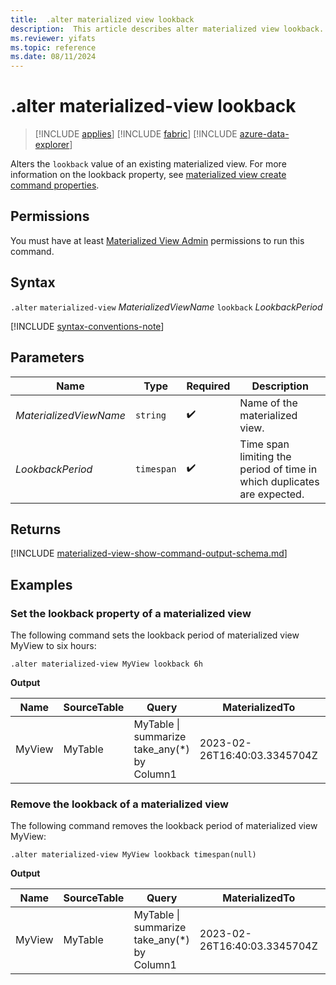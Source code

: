 ```yaml
---
title:  .alter materialized view lookback
description:  This article describes alter materialized view lookback.
ms.reviewer: yifats
ms.topic: reference
ms.date: 08/11/2024
---
```

# .alter materialized-view lookback

> [!INCLUDE [applies](../../includes/applies-to-version/applies.md)] [!INCLUDE [fabric](../../includes/applies-to-version/fabric.md)] [!INCLUDE [azure-data-explorer](../../includes/applies-to-version/azure-data-explorer.md)]

Alters the `lookback` value of an existing materialized view. For more information on the lookback property, see [materialized view create command properties](materialized-view-create.md#supported-properties).

## Permissions

You must have at least [Materialized View Admin](../../access-control/role-based-access-control.md) permissions to run this command.

## Syntax

`.alter` `materialized-view` *MaterializedViewName* `lookback` *LookbackPeriod*

[!INCLUDE [syntax-conventions-note](../../includes/syntax-conventions-note.md)]

## Parameters

| Name                   | Type     | Required | Description                                                                   |
|------------------------|----------|----------|-------------------------------------------------------------------------------|
| *MaterializedViewName* | `string` |  :heavy_check_mark:  | Name of the materialized view.                                                |
| *LookbackPeriod*       | `timespan` |  :heavy_check_mark:  | Time span limiting the period of time in which duplicates are expected.       |

## Returns

[!INCLUDE [materialized-view-show-command-output-schema.md](../../includes/materialized-view-show-command-output-schema.md)]

## Examples

### Set the lookback property of a materialized view

The following command sets the lookback period of materialized view MyView to six hours:

```kusto
.alter materialized-view MyView lookback 6h
```

**Output**

| Name   | SourceTable | Query                                       | MaterializedTo                   | LastRun                      | LastRunResult | IsHealthy | IsEnabled | Folder           | DocString | AutoUpdateSchema | EffectiveDateTime            | Lookback   |
|--------|-------------|---------------------------------------------|----------------------------------|------------------------------|---------------|-----------|-----------|------------------|-----------|------------------|------------------------------|------------|
| MyView | MyTable     | MyTable \| summarize take_any(*) by Column1 | 2023-02-26T16:40:03.3345704Z     | 2023-02-26T16:44:15.9033667Z | Completed     | true      | true      |                  |           | true             | 2023-02-23T14:01:42.5172342Z | 6:00:00:00 |

### Remove the lookback of a materialized view

The following command removes the lookback period of materialized view MyView:

```kusto
.alter materialized-view MyView lookback timespan(null)
```

**Output**

| Name   | SourceTable | Query                                       | MaterializedTo                   | LastRun                      | LastRunResult | IsHealthy | IsEnabled | Folder           | DocString | AutoUpdateSchema | EffectiveDateTime            | Lookback   |
|--------|-------------|---------------------------------------------|----------------------------------|------------------------------|---------------|-----------|-----------|------------------|-----------|------------------|------------------------------|------------|
| MyView | MyTable     | MyTable \| summarize take_any(*) by Column1 | 2023-02-26T16:40:03.3345704Z     | 2023-02-26T16:44:15.9033667Z | Completed     | true      | true      |                  |           | true             | 2023-02-23T14:01:42.5172342Z |            |
